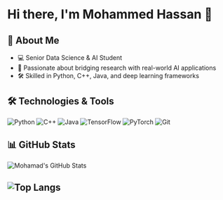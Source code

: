 # Hi there, I'm Mohammed Hassan 👋

## 🚀 About Me 
- 💻 Senior Data Science & AI Student  
- 🚀 Passionate about bridging research with real-world AI applications  
- 🛠️ Skilled in Python, C++, Java, and deep learning frameworks  

## 🛠️ Technologies & Tools
![Python](https://img.shields.io/badge/-Python-3776AB?style=flat-square&logo=python&logoColor=white)
![C++](https://img.shields.io/badge/-C++-00599C?style=flat-square&logo=c%2B%2B&logoColor=white)
![Java](https://img.shields.io/badge/-Java-007396?style=flat-square&logo=java&logoColor=white)
![TensorFlow](https://img.shields.io/badge/-TensorFlow-FF6F00?style=flat-square&logo=tensorflow&logoColor=white)
![PyTorch](https://img.shields.io/badge/-PyTorch-EE4C2C?style=flat-square&logo=pytorch&logoColor=white)
![Git](https://img.shields.io/badge/-Git-F05032?style=flat-square&logo=git&logoColor=white)

## 📊 GitHub Stats
![Mohamad's GitHub Stats](https://github-readme-stats.vercel.app/api?username=mohamad-hassan7&show_icons=true&theme=radical)

![Top Langs](https://github-readme-stats.vercel.app/api/top-langs/?username=mohamad-hassan7&layout=compact&theme=radical)
---

